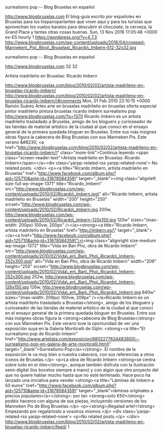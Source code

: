 surrealismo pop -- Blog Bruselas en español

http://www.blogbruselas.com El blog-guía escrito por españoles en
Bruselas para los hispanoparlantes que viven aquí y para los turistas
que aprovechan los vuelos baratos para descubrir el chocolate, la
cerveza, la Grand Place y tantas otras cosas buenas. Sun, 13 Nov 2016
17:05:48 +0000 es-ES hourly 1 https://wordpress.org/?v=4.7.3
http://www.blogbruselas.com/wp-content/uploads/2016/04/cropped-Manneken\_Pis\_Blog\_Bruselas\_Ricardo\_Imbern-512-32x32.jpg

surrealismo pop -- Blog Bruselas en español

http://www.blogbruselas.com 32 32

Artista madrileño en Bruselas: Ricardo Imbern

http://www.blogbruselas.com/blog/2010/02/02/artista-madrileno-en-bruselas-ricardo-imbern/
http://www.blogbruselas.com/blog/2010/02/02/artista-madrileno-en-bruselas-ricardo-imbern/\#comments
Mon, 01 Feb 2010 22:10:15 +0000 Ramón Suárez Artes arte en bruselas
madrileño en bruselas oferta especial pintor madrileño pintura bruselas
ricardo imbern surrealismo pop http://www.blogbruselas.com/?p=1370
Ricardo Imbern es un artista madrileño trasladado a Bruselas, amigo de
los bloguers y curioseador de las tiendas de material artístico de la
ciudad al que conocí en el ensayo general de la primera quedada bloguer
en Bruselas. Entre sus más insignes obras figura la cabecera de Blog
Bruselas con sus Manneken Pis. Este verano &\#8230; \<a
href=\"http://www.blogbruselas.com/blog/2010/02/02/artista-madrileno-en-bruselas-ricardo-imbern/\"
class=\"more-link\"\>Continúa leyendo \<span
class=\"screen-reader-text\"\>Artista madrileño en Bruselas: Ricardo
Imbern\</span\>\</a\>\<div class=\'yarpp-related-rss
yarpp-related-none\'\> No related posts. \</div\> \<p\>\<a
title=\"Ricardo Imbern, artista madrileño en Bruselas\"
href=\"http://www.facebook.com/album.php?aid=125710&amp;id=31878584359\"
target=\"\_blank\"\>\<img class=\"alignleft size-full wp-image-1371\"
title=\"Ricardo\_Imbern\"
src=\"http://www.blogbruselas.com/wp-content/uploads/2010/02/Ricardo\_Imbern.jpg\"
alt=\"Ricardo Imbern, artista madrileño en Bruselas\" width=\"200\"
height=\"250\"
srcset=\"http://www.blogbruselas.com/wp-content/uploads/2010/02/Ricardo\_Imbern.jpg
200w,
http://www.blogbruselas.com/wp-content/uploads/2010/02/Ricardo\_Imbern-120x150.jpg
120w\" sizes=\"(max-width: 200px) 100vw, 200px\" /\>\</a\>\<strong\>\<a
title=\"Ricardo Imbern, artista madrileño en Bruselas\"
href=\"http://imbern.es/\" target=\"\_blank\"\>\</a\>\<a
href=\"http://www.facebook.com/album.php?aid=125710&amp;id=31878584359\"\>\<img
class=\"alignright size-medium wp-image-1372\" title=\"Vida en Ban Pho,
obra de Ricardo Imbern\"
src=\"http://www.blogbruselas.com/wp-content/uploads/2010/02/Vida\_en\_Ban\_Pho\_Ricardo\_Imbern-252x300.jpg\"
alt=\"Vida en Ban Pho, obra de Ricardo Imbern\" width=\"209\"
height=\"250\"
srcset=\"http://www.blogbruselas.com/wp-content/uploads/2010/02/Vida\_en\_Ban\_Pho\_Ricardo\_Imbern-252x300.jpg
252w,
http://www.blogbruselas.com/wp-content/uploads/2010/02/Vida\_en\_Ban\_Pho\_Ricardo\_Imbern-126x150.jpg
126w,
http://www.blogbruselas.com/wp-content/uploads/2010/02/Vida\_en\_Ban\_Pho\_Ricardo\_Imbern.jpg
640w\" sizes=\"(max-width: 209px) 100vw, 209px\" /\>\</a\>Ricardo Imbern
es un artista madrileño trasladado a Bruselas\</strong\>, amigo de los
bloguers y curioseador de las tiendas de material artístico de la ciudad
al que conocí en el ensayo general de la primera quedada bloguer en
Bruselas. Entre sus más insignes obras figura la \<strong\>cabecera de
Blog Bruselas\</strong\> con sus Manneken Pis. Este verano tuve la
oportunidad de ver una exposición suya en la Galería Monticelli de
Gijón: \<strong\>\<a title=\"El surrealismo pop de Ricardo Imbern\"
href=\"http://www.artelista.com/exposicion/6802277624483800\--surrealismo-pop-en-galera-de-arte-monticelli.html\"
target=\"\_blank\"\>Surrealismo Pop\</a\>\</strong\>. El nombre de la
exposición le va muy bien a nuestra cabecera, con sus referencias a
otros iconos de Bruselas.\</p\> \<p\>La obra de Ricardo Imbern
\<strong\>se centra sobre todo en el óleo\</strong\>, aunque también
disfruta con la ilustración semi-digital (los bocetos siempre a mano) y
con algún que otro proyecto del que no quiere hablar mucho hasta que no
esté terminado. Hace poco ha lanzado una iniciativa para vender
\<strong\>\<a title=\"Láminas de Imbern a 50 euros\"
href=\"http://www.facebook.com/album.php?aid=125710&amp;id=31878584359\"
target=\"\_blank\"\>láminas originales a precios
populares\</a\>\</strong\>: por tan \<strong\>solo €50\</strong\> podéis
haceros con alguna de sus piezas, incluyendo versiones de los Manneken
Pis de Blog Bruselas.\</p\> \<p\>\<strong\>¡Regalad arte!\</strong\>
Empezando por regalárloslo a vosotros mismos.\</p\> \<div
class=\'yarpp-related-rss yarpp-related-none\'\> \<p\>No related
posts.\</p\> \</div\>
http://www.blogbruselas.com/blog/2010/02/02/artista-madrileno-en-bruselas-ricardo-imbern/feed/
1
